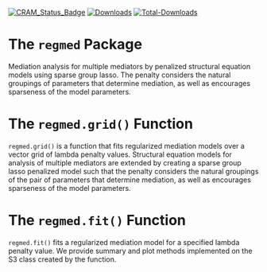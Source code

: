 [![CRAM_Status_Badge](http://www.r-pkg.org/badges/version/regmed)](https://CRAN.R-project.org/package=regmed)
[![Downloads](http://cranlogs.r-pkg.org/badges/regmed)](https://CRAN.R-project.org/package=regmed)
[![Total-Downloads](https://cranlogs.r-pkg.org/badges/grand-total/regmed)](https://CRAN.R-project.org/package=regmed)

# The `regmed` Package
Mediation analysis for multiple mediators by penalized structural equation 
models using sparse group lasso. The penalty considers the natural groupings 
of parameters that determine mediation, as well as encourages sparseness of 
the model parameters. 

# The `regmed.grid()` Function

`regmed.grid()` is a function that fits regularized mediation models over a vector 
grid of lambda penalty values. Structural equation models for analysis of multiple mediators
are extended by creating a sparse group lasso penalized model such that
the penalty considers the natural groupings of the pair of parameters
that determine mediation, as well as encourages sparseness of the model
parameters. 

# The `regmed.fit()` Function

`regmed.fit()`  fits a regularized mediation model for a specified lambda penalty value. We provide summary and plot methods implemented on the S3 class created by the function.
